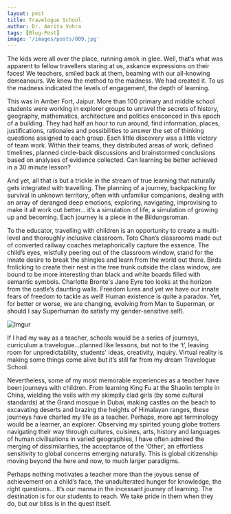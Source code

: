 ```yaml
---
layout: post
title: Travelogue School
author: Dr. Amrita Vohra
tags: [Blog-Post]
image: '/images/posts/009.jpg'
---
```


The kids were all over the place, running amok in glee. Well, that’s what was apparent to fellow travellers staring at us, askance expressions on their faces! We teachers, smiled back at them, beaming with our all-knowing demeanours. We knew the method to the madness. We had created it. To us the madness indicated the levels of engagement, the depth of learning.

This was in Amber Fort, Jaipur. More than 100 primary and middle school students were working in explorer groups to unravel the secrets of history, geography, mathematics, architecture and politics ensconced in this epoch of a building. They had half an hour to run around, find information, places, justifications, rationales and possibilities to answer the set of thinking questions assigned to each group. Each little discovery was a little victory of team work. Within their teams, they distributed areas of work, defined timelines, planned circle-back discussions and brainstormed conclusions based on analyses of evidence collected. Can learning be better achieved in a 30 minute lesson?

And yet, all that is but a trickle in the stream of true learning that naturally gets integrated with travelling. The planning of a journey, backpacking for survival in unknown territory, often with unfamiliar companions, dealing with an array of deranged deep emotions, exploring, navigating, improvising to make it all work out better... it’s a simulation of life, a simulation of growing up and becoming. Each journey is a piece in the Bildungsroman.

To the educator, travelling with children is an opportunity to create a multi-level and thoroughly inclusive classroom. Toto Chan’s classrooms made out of converted railway coaches metaphorically capture the essence. The child’s eyes, wistfully peering out of the classroom window, stand for the innate desire to break the shingles and learn from the world out there. Birds frolicking to create their nest in the tree trunk outside the class window, are bound to be more interesting than black and white boards filled with semantic symbols. Charlotte Bronte's Jane Eyre too looks at the horizon from the castle’s daunting walls. Freedom lures and yet we have our innate fears of freedom to tackle as well! Human existence is quite a paradox. Yet, for better or worse, we are changing, evolving from Man to Superman, or should I say Superhuman (to satisfy my gender-sensitive self).

![Imgur](https://i.imgur.com/Jhhsjy0.jpg)

If I had my way as a teacher, schools would be a series of journeys, curriculum a travelogue...planned like lessons, but not to the ‘t’, leaving room for unpredictability, students' ideas, creativity, inquiry. Virtual reality is making some things come alive but it’s still far from my dream Travelogue School.

Nevertheless, some of my most memorable experiences as a teacher have been journeys with children. From learning King Fu at the Shaolin temple in China, wielding the veils with my skimpily clad girls (by some cultural standards) at the Grand mosque in Dubai, making castles on the beach to excavating deserts and brazing the heights of Himalayan ranges, these journeys have charted my life as a teacher. Perhaps, more apt terminology would be a learner, an explorer. Observing my spirited young globe trotters navigating their way through cultures, cuisines, arts, history and languages of human civilisations in varied geographies, I have often admired the merging of dissimilarities, the acceptance of the ‘Other’, an effortless sensitivity to global concerns emerging naturally. This is global citizenship moving beyond the here and now, to much larger paradigms.

Perhaps nothing motivates a teacher more than the joyous sense of achievement on a child’s face, the unadulterated hunger for knowledge, the right questions... It’s our manna in the incessant journey of learning. The destination is for our students to reach. We take pride in them when they do, but our bliss is in the quest itself.